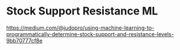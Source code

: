 # Stock Support Resistance ML

https://medium.com/@judopro/using-machine-learning-to-programmatically-determine-stock-support-and-resistance-levels-9bb70777cf8e
